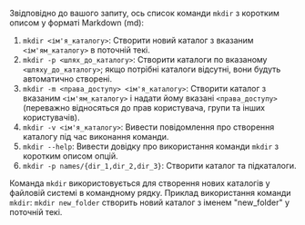 Звідповідно до вашого запиту, ось список команди `mkdir` з коротким описом у форматі Markdown (md):

1. `mkdir <ім'я_каталогу>`: Створити новий каталог з вказаним `<ім'ям_каталогу>` в поточній текі.
2. `mkdir -p <шлях_до_каталогу>`: Створити каталоги по вказаному `<шляху_до_каталогу>`; якщо потрібні каталоги відсутні, вони будуть автоматично створені.
3. `mkdir -m <права_доступу> <ім'я_каталогу>`: Створити каталог з вказаним `<ім'ям_каталогу>` і надати йому вказані `<права_доступу>` (переважно відносяться до прав користувача, групи та інших користувачів).
4. `mkdir -v <ім'я_каталогу>`: Вивести повідомлення про створення каталогу під час виконання команди.
5. `mkdir --help`: Вивести довідку про використання команди `mkdir` з коротким описом опцій.
6. `mkdir -p names/{dir_1,dir_2,dir_3}`: Створити каталог та підкаталоги.

Команда `mkdir` використовується для створення нових каталогів у файловій системі в командному рядку. Приклад використання команди `mkdir`: `mkdir new_folder` створить новий каталог з іменем "new_folder" у поточній текі.

